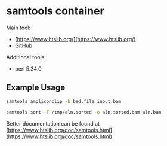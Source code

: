 # samtools container

Main tool:

* [https://www.htslib.org/](https://www.htslib.org/)
* [GitHub](https://github.com/samtools/samtools)

Additional tools:

* perl 5.34.0

## Example Usage

```bash
samtools ampliconclip -b bed.file input.bam

samtools sort -T /tmp/aln.sorted -o aln.sorted.bam aln.bam
```

Better documentation can be found at [https://www.htslib.org/doc/samtools.html](https://www.htslib.org/doc/samtools.html)